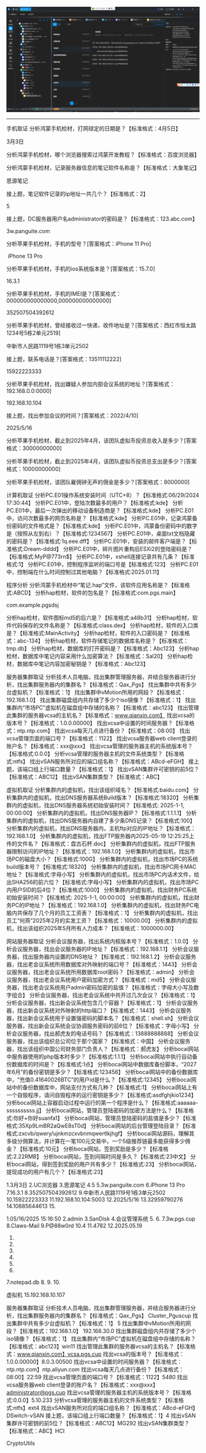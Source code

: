 ![](图片/Pasted%20image%2020250605093105.png)









































----
手机取证
分析鸿蒙手机检材，打网球定的日期是？【标准格式：4月5日】

3月3日

分析鸿蒙手机检材，哪个浏览器搜索过鸿蒙开发教程？【标准格式：百度浏览器】



分析鸿蒙手机检材，记录服务器信息的笔记软件名称是？【标准格式：大象笔记】

思源笔记

接上题，笔记软件记录的ip地址一共几个？【标准格式：2】

5

接上题，DC服务器用户名administrator的密码是？【标准格式：123.abc.com】

3w.panguite.com

分析苹果手机检材，手机的型号？[答案格式：iPhone 11 Pro]

 iPhone 13 Pro

分析苹果手机检材，手机的ios系统版本是？[答案格式：15.7.0]

16.3.1

分析苹果手机检材，手机的IMEI是？[答案格式：000000000000000,000000000000000]

352507504392612

分析苹果手机检材，曾经接收过一快递，收件地址是？[答案格式：西红市恒太路1234号5栋2单元2519]

中新市人民路1119号1栋3单元2502


接上题，联系电话是？[答案格式：13511112222]

15922223333

分析苹果手机检材，找出嫌疑人参加内部会议系统的地址？[答案格式：192.168.0.0:0000]

192.168.10.104

接上题，找出参加会议的时间？[答案格式：2022/4/10]

2025/5/16

分析苹果手机检材，截止到2025年4月，该团队虚拟币投资总收入是多少？[答案格式：30000000000]



分析苹果手机检材，截止到2025年4月，该团队虚拟币投资总支出是多少？[答案格式：10000000000]



分析苹果手机检材，该团队雇佣钟无声的佣金是多少？[答案格式：8000000]


计算机取证
分析PC.E01操作系统安装时间（UTC+8）？【标准格式:06/29/2024 17:30:44】
分析PC.E01中，登陆次数最多的用户？【标准格式:kde】
分析PC.E01中，最后一次弹出的移动设备制造商是？【标准格式:kde】
分析PC.E01中，访问次数最多的网页名称是？【标准格式:kde】
分析PC.E01中，记录鸿蒙备份密码的文件格式是？【标准格式:kde】
分析PC.E01中，鸿蒙备份密码中的数字是（按照从左到右）？【标准格式:1234567】
分析PC.E01中，桌面txt文档隐藏的密码是？【标准格式:1q.eee.dff】
分析PC.E01中，安装的邮件客户端是？【标准格式:Dream-dddd】
分析PC.E01中，碎片图片重构后ESXi2的登陆密码是？【标准格式:MyP@773rn$】
分析PC.E01中，xshell连接记录共有几条？【标准格式:1】
分析PC.E01中，控制程序监听的端口号是【标准格式:123】
分析PC.E01中，控制端在什么时间控制过其他电脑？【标准格式:2025.01.11】


程序分析
分析鸿蒙手机检材中“笔记.hap”文件，该软件应用名称是？【标准格式:ABCD】
分析hap检材，软件的包名是？【标准格式:com.pgs.main】

com.example.pgsdsj


分析hap检材，软件图标md5的后六是？【标准格式:a48b31】
分析hap检材，软件代码保存的文件名称是？【标准格式:class.dex】
分析hap检材，软件的入口类是？【标准格式:MainActivity】
分析hap检材，软件的入口密码是？【标准格式：abc-134】
分析hap检材，软件存储笔记的数据库名称是？【标准格式：tmp.db】
分析hap检材，数据库的打开密码是？【标准格式：Abc123】
分析hap检材，数据库中笔记内容采用什么加密算法？【标准格式：Sal20】
分析hap检材，数据库中笔记内容加密秘钥是？【标准格式：Abc123】

服务器集群取证
分析技术人员电脑，找出集群管理服务器，并结合服务器进行分析，找出集群服务器内的集群名？【标准格式：Qax_Pgs】
找出集群中共有多少台虚拟机？【标准格式：1】
找出集群中vMotion所用的网段？【标准格式：192.168.1.0】
找出集群磁盘组内共存储了多少个iso镜像？【标准格式：1】
找出集群内“市场PC”虚拟机在磁盘组中存储的名称？【标准格式：abc123】
找出管理此集群的服务器vcsa的主机名？【标准格式：www.qianxin.com】
找出vcsa的版本号？【标准格式：1.0.0.00000】
找出vcsa中设置的时间服务器？【标准格式：ntp.ntp.com】
找出vcsa每天几点进行备份？【标准格式：08:00】
找出vcsa管理页面的端口号？【标准格式：1122】
找出vcsa服务器web client登录的账户名？【标准格式：xxx@xxx】
找出vcsa管理的服务器主机的系统版本号？【标准格式:0.0.0】
分析vcsa管理的服务器主机的文件系统类型？【标准格式:ntfs】
找出vSAN服务所对应的端口组名称？【标准格式：ABcd-eFGH】
接上题，该端口组上行端口数量？【标准格式：1】
找出vSAN集群许可密钥的前5位？【标准格式：ABC12】
找出vSAN集群类型？【标准格式：ABC】


虚拟机取证
分析集群内的虚拟机，找出该组织域名？【标准格式:baidu.com】
分析集群内的虚拟机，找出DNS服务器系统Build版本？【标准格式:18320】
分析集群内的虚拟机，找出DNS服务器系统初始安装时间？【标准格式: 2025-1-1, 00:00:00】
分析集群内的虚拟机，找出DNS服务器IP？【标准格式:1.1.1.1】
分析集群内的虚拟机，找出DNS服务器内自建了多少条DNS记录？【标准格式:100】
分析集群内的虚拟机，找出DNS服务器内，主机ftp对应的IP地址？【标准格式：192.168.1.0】
分析集群内的虚拟机，找出FTP服务器内2025-05-19 12:25:25上传的文件名？【标准格式：盘古石杯.doc】
分析集群内的虚拟机，找出FTP服务器限制访问的IP地址？【标准格式：192.168.1.0】
分析集群内的虚拟机，找出市场PC的磁盘大小？【标准格式:100G】
分析集群内的虚拟机，找出市场PC的系统build版本号？【标准格式:18320】
分析集群内的虚拟机，找出市场PC网卡MAC地址？【标准格式:字母小写】
分析集群内的虚拟机，找出市场PC内话术文件，给出SHA256的前六位？【标准格式:字母小写】
分析集群内的虚拟机，找出市场PC内用户SID的后4位？【标准格式:1000】
分析集群内的虚拟机，找出财务PC系统初始安装时间？【标准格式: 2025-1-1, 00:00:00】
分析集群内的虚拟机，找出财务PC的IP地址？【标准格式：192.168.1.0】
分析集群内的虚拟机，找出财务PC电脑内共保存了几个月的员工工资表？【标准格式：1】
分析集群内的虚拟机，找出员工“何燕”2025年2月的实发工资？【标准格式：10000.00】
分析集群内的虚拟机，找出该组织2025年5月所有人力成本？【标准格式：1000000.00】


网站服务器取证
分析会议服务器，找出系统内核版本号？【标准格式：1.0.0】
分析会议服务器，找出会议服务器的IP地址？【标准格式：192.168.1.1】
分析会议服务器，找出服务器内设置的DNS地址？【标准格式：192.168.1.2】
分析会议服务器，找出老会议系统所用数据库对外映射的端口号？【标准格式：1443】
分析会议服务器，找出老会议系统所用数据库root密码？【标准格式：admin】
分析会议服务器，找出老会议系统用户密码加密方式？【标准格式：md5】
分析会议服务器，找出老会议系统用户admin密码加密的盐值？【标准格式：字母大小写及数字组合】
分析会议服务器，找出老会议系统中共开过几次会议？【标准格式：1】
分析会议服务器，找出新会议系统包含几个容器？【标准格式：1】
分析会议服务器，找出新会议系统对外映射的http端口？【标准格式：1443】
分析会议服务器，找出新会议系统用于设置强密码的脚本名？【标准格式：shell.sh】
分析会议服务器，找出新会议系统会议协调服务密码的前6位？【标准格式：字母小写】
分析会议服务器，找出郝虎友的电话号码？【标准格式：13888888888】
分析会议服务器，找出该组织总公司位于那个国家？【标准格式：中国】
分析会议服务器，找出该组织中国公司财务部门负责人？【标准格式：郝虎友】
分析bocai网站中服务器使用的php版本时多少？【标准格式:1.1.1】
分析bocai网站中执行自动备份数据库的时间是？【标准格式:1点】
分析bocai网站中数据库备份脚本，“2027年6月”的备份密钥是多少？【标准格式:123456】
分析bocai网站中的备份数据库中，“充值0.41640026BTC”的用户id是什么？【标准格式:12345】
分析bocai网站中的备份数据库中，网站支付方式有几种？【标准格式:1】
分析bocai网站上有一个自毁程序，请问自毁程序的运行密钥是多少？【标准格式:asdfghjkio1234】
分析bocai网站上容器启动过程中运行的第一个程序是什么？【标准格式:aaaaaa-ssssssssss.jj】
分析bocai网站，管理员登陆密码的加密方法是什么？【标准格式:你好+你好suanfa1】
分析bocai网站，管理员登陆密码的盐值是多少？【标准格式:35Xp9LmBR2aQwE8sT0d】
分析bocai网站的后台管理登陆目录？【标准格式:zxcvb/qwery/ujnkmzcxvbnmqwertlkjhgf】
分析bocai网站源码，理解其多级分佣算法，并计算在一笔100元交易中，一个5级推荐链最多能获得多少佣金？【标准格式:10元】
分析bocai网站，签到奖励是多少？【标准格式:2.22RMB】
分析bocai网站，签到间隔时间是多久？【标准格式:23中文】
分析bocai网站，得到签到奖励的用户共有多少？【标准格式:23】
分析bocai网站，提现成功的用户有几个？【标准格式:23】




















1.3月3日
2.UC浏览器
3.思源笔记
4.5
5.3w.panguite.com
6.iPhone 13 Pro
7.16.3.1
8.352507504392612
9.中新市人民路1119号1栋3单元2502
10.15922223333
11.192.168.10.104:5003
12.2025/5/16
13.32959790276
14.10885644613
15.


1.05/16/2025 15:16:50
2.admin
3.SanDisk
4.会议管理系统
5.
6.
7.3w.pgs.cup
8.Claws-Mail
9.P@88w0rd
10.4
11.4782
12.2025.05.19

1.
2.
3.
4.
5.
6.
7.notepad.db
8.
9.
10.



虚拟机
15.192.168.10.107







服务器集群取证
分析技术人员电脑，找出集群管理服务器，并结合服务器进行分析，找出集群服务器内的集群名？【标准格式：Qax_Pgs】   Cluster_Pguscup
找出集群中共有多少台虚拟机？【标准格式：1】  5
找出集群中vMotion所用的网段？【标准格式：192.168.1.0】  192.168.30.0
找出集群磁盘组内共存储了多少个iso镜像？【标准格式：1】
找出集群内“市场PC”虚拟机在磁盘组中存储的名称？【标准格式：abc123】win11
找出管理此集群的服务器vcsa的主机名？【标准格式：www.qianxin.com】vcsa.pgs.cup
找出vcsa的版本号？【标准格式：1.0.0.00000】8.0.3.00500
找出vcsa中设置的时间服务器？【标准格式：ntp.ntp.com】ntp.aliyun.com 
找出vcsa每天几点进行备份？【标准格式：08:00】22:59
找出vcsa管理页面的端口号？【标准格式：1122】5480
找出vcsa服务器web client登录的账户名？【标准格式：xxx@xxx】administrator@pgs.cup
找出vcsa管理的服务器主机的系统版本号？【标准格式:0.0.0】5.10.233
分析vcsa管理的服务器主机的文件系统类型？【标准格式:ntfs】ext4
找出vSAN服务所对应的端口组名称？【标准格式：ABcd-eFGH】DSwitch-vSAN
接上题，该端口组上行端口数量？【标准格式：1】4
找出vSAN集群许可密钥的前5位？【标准格式：ABC12】MG292
找出vSAN集群类型？【标准格式：ABC】HCI


CryptoUtils
